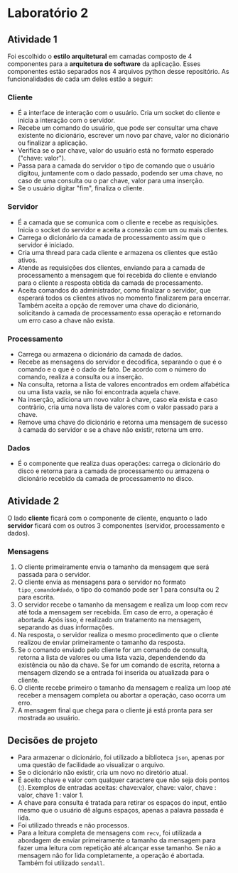 # Laboratório 2

## Atividade 1

Foi escolhido o **estilo arquitetural** em camadas composto de 4 componentes para a **arquitetura de software** da aplicação. Esses componentes estão separados nos 4 arquivos python desse repositório. As funcionalidades de cada um deles estão a seguir:

### Cliente
- É a interface de interação com o usuário. Cria um socket do cliente e inicia a interação com o servidor. 
- Recebe um comando do usuário, que pode ser consultar uma chave existente no dicionário, escrever um novo par chave, valor no dicionário ou finalizar a aplicação.
- Verifica se o par chave, valor do usuário está no formato esperado ("chave: valor").
- Passa para a camada do servidor o tipo de comando que o usuário digitou, juntamente com o dado passado, podendo ser uma chave, no caso de uma consulta ou o par chave, valor para uma inserção.
- Se o usuário digitar "fim", finaliza o cliente.

### Servidor
- É a camada que se comunica com o cliente e recebe as requisições. Inicia o socket do servidor e aceita a conexão com um ou mais clientes.
- Carrega o dicionário da camada de processamento assim que o servidor é iniciado.
- Cria uma thread para cada cliente e armazena os clientes que estão ativos.
- Atende as requisições dos clientes, enviando para a camada de processamento a mensagem que foi recebida do cliente e enviando para o cliente a resposta obtida da camada de processamento.
- Aceita comandos do administrador, como finalizar o servidor, que esperará todos os clientes ativos no momento finalizarem para encerrar. Também aceita a opção de remover uma chave do dicionário, solicitando à camada de processamento essa operação e retornando um erro caso a chave não exista.

### Processamento
- Carrega ou armazena o dicionário da camada de dados.
- Recebe as mensagens do servidor e decodifica, separando o que é o comando e o que é o dado de fato. De acordo com o número do comando, realiza a consulta ou a inserção.
- Na consulta, retorna a lista de valores encontrados em ordem alfabética ou uma lista vazia, se não foi encontrada aquela chave.
- Na inserção, adiciona um novo valor à chave, caso ela exista e caso contràrio, cria uma nova lista de valores com o valor passado para a chave.
- Remove uma chave do dicionário e retorna uma mensagem de sucesso à camada do servidor e se a chave não existir, retorna um erro.

### Dados
- É o componente que realiza duas operações: carrega o dicionário do disco e retorna para a camada de processamento ou armazena o dicionário recebido da camada de processamento no disco.

## Atividade 2

O lado **cliente** ficará com o componente de cliente, enquanto o lado **servidor** ficará com os outros 3 componentes (servidor, processamento e dados).

### Mensagens
1. O cliente primeiramente envia o tamanho da mensagem que será passada para o servidor.
2. O cliente envia as mensagens para o servidor no formato `tipo_comando#dado`, o tipo do comando pode ser 1 para consulta ou 2 para escrita. 
3. O servidor recebe o tamanho da mensagem e realiza um loop com recv até toda a mensagem ser recebida. Em caso de erro, a operação é abortada. Após isso, é realizado um tratamento na mensagem, separando as duas informações. 
4. Na resposta, o servidor realiza o mesmo procedimento que o cliente realizou de enviar primeiramente o tamanho da resposta.
5. Se o comando enviado pelo cliente for um comando de consulta, retorna a lista de valores ou uma lista vazia, dependendendo da existência ou não da chave. Se for um comando de escrita, retorna a mensagem dizendo se a entrada foi inserida ou atualizada para o cliente.
6. O cliente recebe primeiro o tamanho da mensagem e realiza um loop até receber a mensagem completa ou abortar a operação, caso ocorra um erro.
7. A mensagem final que chega para o cliente já está pronta para ser mostrada ao usuário.

## Decisões de projeto
- Para armazenar o dicionário, foi utilizado a biblioteca `json`, apenas por uma questão de facilidade ao visualizar o arquivo.
- Se o dicionário não existir, cria um novo no diretório atual.
- É aceito chave e valor com qualquer caractere que não seja dois pontos (:). Exemplos de entradas aceitas: chave:valor, chave: valor, chave : valor, chave 1 : valor 1.
- A chave para consulta é tratada para retirar os espaços do input, então mesmo que o usuário dê alguns espaços, apenas a palavra passada é lida.
- Foi utilizado threads e não processos.
- Para a leitura completa de mensagens com `recv`, foi utilizada a abordagem de enviar primeiramente o tamanho da mensagem para fazer uma leitura com repetição até alcançar esse tamanho. Se não a mensagem não for lida completamente, a operação é abortada. Também foi utilizado `sendall`.
